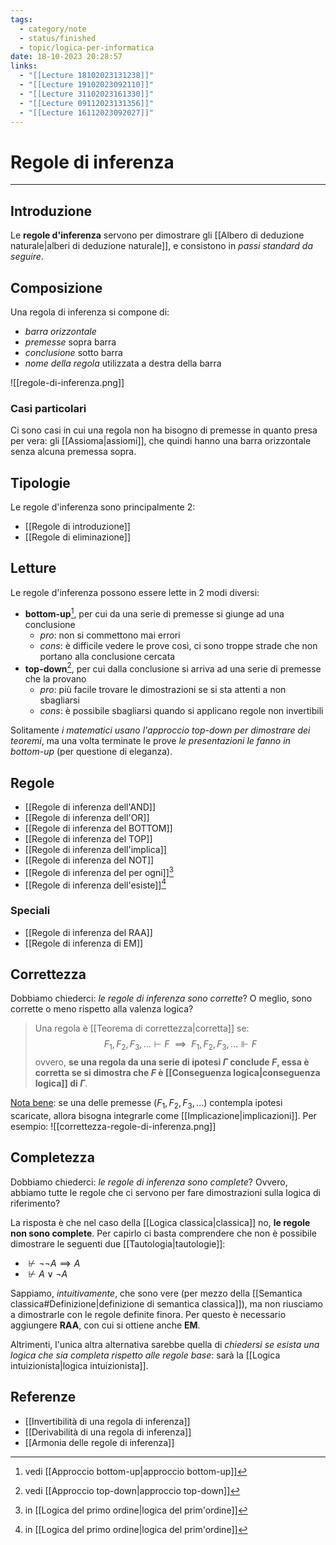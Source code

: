 ```yaml
---
tags:
  - category/note
  - status/finished
  - topic/logica-per-informatica
date: 18-10-2023 20:28:57
links:
  - "[[Lecture 18102023131238]]"
  - "[[Lecture 19102023092110]]"
  - "[[Lecture 31102023161330]]"
  - "[[Lecture 09112023131356]]"
  - "[[Lecture 16112023092027]]"
---
```

# Regole di inferenza
---
## Introduzione
Le **regole d'inferenza** servono per dimostrare gli [[Albero di deduzione naturale|alberi di deduzione naturale]], e consistono in _passi standard da seguire_.

## Composizione
Una regola di inferenza si compone di:
- _barra orizzontale_
- _premesse_ sopra barra
- _conclusione_ sotto barra
- _nome della regola_ utilizzata a destra della barra

![[regole-di-inferenza.png]]

### Casi particolari
Ci sono casi in cui una regola non ha bisogno di premesse in quanto presa per vera: gli [[Assioma|assiomi]], che quindi hanno una barra orizzontale senza alcuna premessa sopra.

## Tipologie
Le regole d'inferenza sono principalmente 2:
- [[Regole di introduzione]]
- [[Regole di eliminazione]]

## Letture
Le regole d'inferenza possono essere lette in 2 modi diversi:
- **bottom-up**[^1], per cui da una serie di premesse si giunge ad una conclusione
	- _pro_: non si commettono mai errori
	- _cons_: è difficile vedere le prove così, ci sono troppe strade che non portano alla conclusione cercata
- **top-down**[^2], per cui dalla conclusione si arriva ad una serie di premesse che la provano
	- _pro_: più facile trovare le dimostrazioni se si sta attenti a non sbagliarsi
	- _cons_: è possibile sbagliarsi quando si applicano regole non invertibili

Solitamente _i matematici usano l'approccio top-down per dimostrare dei teoremi_, ma una volta terminate le prove _le presentazioni le fanno in bottom-up_ (per questione di eleganza).

## Regole
- [[Regole di inferenza dell'AND]]
- [[Regole di inferenza dell'OR]]
- [[Regole di inferenza del BOTTOM]]
- [[Regole di inferenza del TOP]]
- [[Regole di inferenza dell'implica]]
- [[Regole di inferenza del NOT]]
- [[Regole di inferenza del per ogni]][^3]
- [[Regole di inferenza dell'esiste]][^3]

### Speciali
- [[Regole di inferenza del RAA]]
- [[Regole di inferenza di EM]]

## Correttezza
Dobbiamo chiederci: _le regole di inferenza sono corrette_? O meglio, sono corrette o meno rispetto alla valenza logica?

> Una regola è [[Teorema di correttezza|corretta]] se:
> $$F_{1}, F_{2}, F_{3}, ... \vdash F \ \ \implies \ \ F_{1}, F_{2}, F_{3}, ... \Vdash F$$
> ovvero, **se una regola da una serie di ipotesi $\Gamma$ conclude $F$, essa è corretta se si dimostra che $F$ è [[Conseguenza logica|conseguenza logica]] di $\Gamma$**.

<u>Nota bene</u>: se una delle premesse ($F_{1}, F_{2}, F_{3}, ...$) contempla ipotesi scaricate, allora bisogna integrarle come [[Implicazione|implicazioni]].
Per esempio:
![[correttezza-regole-di-inferenza.png]]

## Completezza
Dobbiamo chiederci: _le regole di inferenza sono complete_? Ovvero, abbiamo tutte le regole che ci servono per fare dimostrazioni sulla logica di riferimento?

La risposta è che nel caso della [[Logica classica|classica]] no, **le regole non sono complete**. Per capirlo ci basta comprendere che non è possibile dimostrare le seguenti due [[Tautologia|tautologie]]:
- $\nvdash \neg \neg A \implies A$
- $\nvdash A \lor \neg A$

Sappiamo, _intuitivamente_, che sono vere (per mezzo della [[Semantica classica#Definizione|definizione di semantica classica]]), ma non riusciamo a dimostrarle con le regole definite finora. Per questo è necessario aggiungere **RAA**, con cui si ottiene anche **EM**.

Altrimenti, l'unica altra alternativa sarebbe quella di _chiedersi se esista una logica che sia completa rispetto alle regole base_: sarà la [[Logica intuizionista|logica intuizionista]].

## Referenze
- [[Invertibilità di una regola di inferenza]]
- [[Derivabilità di una regola di inferenza]]
- [[Armonia delle regole di inferenza]]

[^1]: vedi [[Approccio bottom-up|approccio bottom-up]]
[^2]: vedi [[Approccio top-down|approccio top-down]]
[^3]: in [[Logica del primo ordine|logica del prim'ordine]]